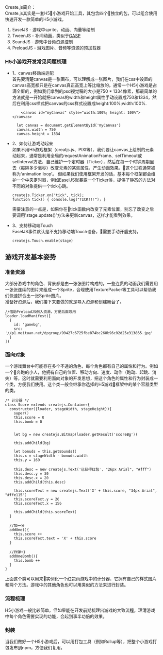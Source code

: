 Create.js简介：  
Create.js其实是一套H5小游戏开始工具，其包含四个独立的包，可以组合使用快速开发一款简单的H5小游戏。  
1. EaselJS - 游戏中sprite、动画、向量等绘制
2. TweenJS - 补间动画，类似于[GASP](https://github.com/greensock/GreenSock-JS)
3. SoundJS - 游戏中音频资源控制
4. PreloadJS - 游戏图片、音频等资源的预加载器  

### H5小游戏开发常见问题梳理
- 1、canvas移动端适配  
  首先要清楚canvas是一张画布，可以理解成一张图片，我们在css中设置的canvas高宽都只是在canvas真正高宽上等比缩放的。通常一个H5小游戏是占满全屏的，例如我们拿到的psd视觉稿的大小是750 * 1334像素，那最简单的方法就是一开始就把canvas的width和height属性手动设置成750和1334，然后在利用css样式把canvas的css样式设置成height:100%;width:100%.   

  ```
      <canvas id="myCanvas" style="width:100%; height: 100%"></canvas>

  ```  
  ```
    let canvas = document.getElementById('myCanvas')
    canvas.width = 750
    canvas.height = 1334
  ```  
- 2、如何让游戏动起来  
  如果不用H5游戏框架（creatjs.js、PIXI等），我们要让canvas上绘制的元素动起来，通常是利用全局的requestAnimationFrame、setTimeout或setInterval方法，自己维护一个定时器（Ticker），然后在每一个时钟周期里去（每隔多少毫秒）改变元素的某些属性，产生动画效果。这个过程通常被称为‘animation loop’。 但如果我们使用框架开发的话，基本每个框架都会维护一个中央定时器，例如EaselJS就暴露一个Ticker类，提供了静态的方法对不同的对象提供一个tick心跳。  
  ```
  createjs.Ticker.on("tick", tick);  
  function tick() { console.log("TICK!!!"); }
  ```  
  需要注意的一点是，如果你在tick函数内改变了元素位置，别忘了改变之后要调用'stage.update()'方法来更新canvas，这样才能看到效果。  

- 3、支持移动端Touch  
  EaselJS事件默认是不支持移动端Touch设备，需要手动开启支持。  
  ```
  createjs.Touch.enable(stage)
  ```   
  
  
## 游戏开发基本姿势  
### 准备资源  
大部分游戏中的角色、背景都是由一张张图片构成的，一些连贯的动画我们需要用一张张连续的图片来组成一个Sprite，合理使用TexturePacker等工具可以帮助我们快速拼合出一张Sprite图片。  
准备好资源后，我们接下来要做的就是导入资源和创建舞台了。  

```
//借助PreloadJS倒入资源，方便后面取用
loader.loadManifest([
  {
    id: 'gamebg',
    src: '//p1.meituan.net/dpgroup/99427c6725fbe874bc268b96c02d25e313865.jpg'
  }
])
```


### 面向对象  
一个游戏舞台中可能存在多个不通的角色，每个角色都有自己的属性和行为。例如一个奔跑的小人，他拥有自己的位置、移动方向、速度、动作（跑动、起跳、消失）等，这时就需要利用面向对象的开发思想，把这个角色的属性和行为封装成一个类，方便我们使用。这个类一般会继承你选择的H5游戏框架中的某个容器类型的类。  
```
/* 计分器 */
class Score extends createjs.Container{
  constructor({loader, stageWidth, stageHeight}){
    super()
    this.score = 0
    this.bomb = 0


    let bg = new createjs.Bitmap(loader.getResult('scoreBg'))
    
    this.addChild(bg)

    let bonuds = this.getBounds()
    this.x = stageWidth - bonuds.width
    this.y = 160  

    this.desc = new createjs.Text('已获得红包', "26px Arial", "#fff")
    this.desc.y = 30
    this.desc.x = 20    
    this.addChild(this.desc)
    
    this.scoreText = new createjs.Text('X' + this.score, "34px Arial", "#ffe115")
    this.scoreText.y = 26
    this.scoreText.x = 156  

    this.addChild(this.scoreText)    
  }

  //加一分
  addOne(){
    this.score ++ 
    this.scoreText.text = 'X' + this.score
  }

  //炸弹+1
  addOneBomb(){
    this.bomb ++
  }
}
```
上面这个类可以用来实例化一个红包雨游戏中的计分器，它拥有自己的样式图片和两个方法。游戏中的其他角色也可以用类似的方法来进行封装。

### 流程梳理  
H5小游戏一般比较简单，但如果能在开发前期梳理出游戏的大致流程，理清游戏中每个角色需要实现的功能，会起到事半功倍的效果。

### 封装  
当我们做好一个H5小游戏后，可以用打包工具（例如Rollup等），把整个小游戏打包发布到npm，方便我们复用。